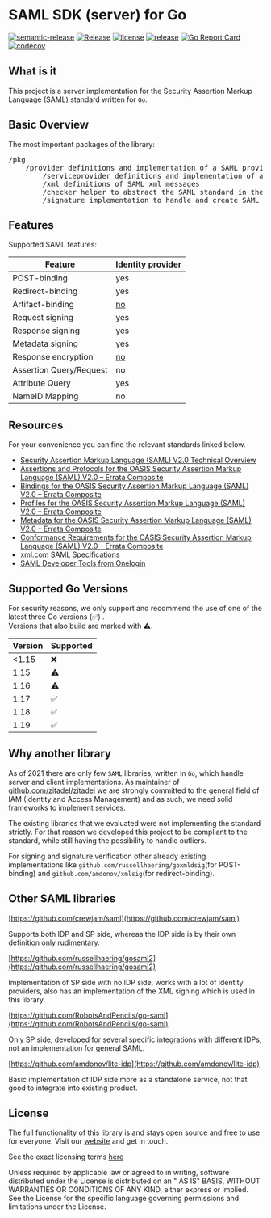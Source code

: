 # SAML SDK (server) for Go

[![semantic-release](https://img.shields.io/badge/%20%20%F0%9F%93%A6%F0%9F%9A%80-semantic--release-e10079.svg)](https://github.com/semantic-release/semantic-release)
[![Release](https://github.com/zitadel/saml/workflows/Release/badge.svg)](https://github.com/zitadel/saml/actions)
[![license](https://badgen.net/github/license/zitadel/saml/)](https://github.com/zitadel/saml/blob/master/LICENSE)
[![release](https://badgen.net/github/release/zitadel/saml/stable)](https://github.com/zitadel/saml/releases)
[![Go Report Card](https://goreportcard.com/badge/github.com/zitadel/saml)](https://goreportcard.com/report/github.com/zitadel/saml)
[![codecov](https://codecov.io/gh/zitadel/saml/branch/master/graph/badge.svg)](https://codecov.io/gh/zitadel/saml)

## What is it

This project is a server implementation for the Security Assertion Markup Language (SAML) standard written for `Go`.

## Basic Overview

The most important packages of the library:
<pre>
/pkg
    /provider definitions and implementation of a SAML provider (Identity provider)
        /serviceprovider definitions and implementation of a SAML user (Service provider)
        /xml definitions of SAML xml messages
        /checker helper to abstract the SAML standard in the processes
        /signature implementation to handle and create SAML signature
</pre>

## Features

Supported SAML features:

| Feature | Identity provider |
| --- | --- | 
| POST-binding | yes |
| Redirect-binding | yes |
| Artifact-binding | [no](https://github.com/zitadel/zitadel/issues/3089) |
| Request signing | yes |
| Response signing | yes |
| Metadata signing | yes |
| Response encryption | [no](https://github.com/zitadel/zitadel/issues/3090) |
| Assertion Query/Request | no |
| Attribute Query | yes |
| NameID Mapping | no |

## Resources

For your convenience you can find the relevant standards linked below.

- [Security Assertion Markup Language (SAML) V2.0 Technical Overview](http://docs.oasis-open.org/security/saml/Post2.0/sstc-saml-tech-overview-2.0.html)
- [Assertions and Protocols for the OASIS Security Assertion Markup Language (SAML) V2.0 – Errata Composite](https://www.oasis-open.org/committees/download.php/35711/sstc-saml-core-errata-2.0-wd-06-diff.pdf)
- [Bindings for the OASIS Security Assertion Markup Language (SAML) V2.0 – Errata Composite](https://www.oasis-open.org/committees/download.php/35387/sstc-saml-bindings-errata-2.0-wd-05-diff.pdf)
- [Profiles for the OASIS Security Assertion Markup Language (SAML) V2.0 – Errata Composite](https://www.oasis-open.org/committees/download.php/35389/sstc-saml-profiles-errata-2.0-wd-06-diff.pdf)
- [Metadata for the OASIS Security Assertion Markup Language (SAML) V2.0 – Errata Composite](https://www.oasis-open.org/committees/download.php/35391/sstc-saml-metadata-errata-2.0-wd-04-diff.pdf)
- [Conformance Requirements for the OASIS Security Assertion Markup Language (SAML) V2.0 – Errata Composite](https://www.oasis-open.org/committees/download.php/35393/sstc-saml-conformance-errata-2.0-wd-04-diff.pdf)
- [xml.com SAML Specifications](http://saml.xml.org/saml-specifications)
- [SAML Developer Tools from Onelogin](https://www.samltool.com/online_tools.php)

## Supported Go Versions

For security reasons, we only support and recommend the use of one of the latest three Go versions (:white_check_mark:)
.  
Versions that also build are marked with :warning:.

| Version | Supported          |
|---------|--------------------|
| <1.15   | :x:                |
| 1.15    | :warning:          |
| 1.16    | :warning:          |
| 1.17    | :white_check_mark: |
| 1.18    | :white_check_mark: |
| 1.19    | :white_check_mark: |

## Why another library

As of 2021 there are only few `SAML` libraries, written in `Go`, which handle server and client implementations. As
maintainer of [github.com/zitadel/zitadel](https://github.com/zitadel/zitadel) we are strongly committed to the general
field of IAM (Identity and Access Management) and as such, we need solid frameworks to implement services.

The existing libraries that we evaluated were not implementing the standard strictly. For that reason we developed this
project to be compliant to the standard, while still having the possibility to handle outliers.

For signing and signature verification other already existing implementations
like `github.com/russellhaering/goxmldsig`(for POST-binding)
and `github.com/amdonov/xmlsig`(for redirect-binding).

## Other SAML libraries

[https://github.com/crewjam/saml](https://github.com/crewjam/saml)

Supports both IDP and SP side, whereas the IDP side is by their own definition only rudimentary.

[https://github.com/russellhaering/gosaml2](https://github.com/russellhaering/gosaml2)

Implementation of SP side with no IDP side, works with a lot of identity providers, also has an implementation of the
XML signing which is used in this library.

[https://github.com/RobotsAndPencils/go-saml](https://github.com/RobotsAndPencils/go-saml)

Only SP side, developed for several specific integrations with different IDPs, not an implementation for general SAML.

[https://github.com/amdonov/lite-idp](https://github.com/amdonov/lite-idp)

Basic implementation of IDP side more as a standalone service, not that good to integrate into existing product.

## License

The full functionality of this library is and stays open source and free to use for everyone. Visit
our [website](https://zitadel.com) and get in touch.

See the exact licensing terms [here](./LICENSE)

Unless required by applicable law or agreed to in writing, software distributed under the License is distributed on an "
AS IS" BASIS, WITHOUT WARRANTIES OR CONDITIONS OF ANY KIND, either express or implied. See the License for the specific
language governing permissions and limitations under the License.

